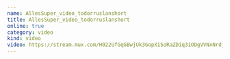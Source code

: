 ```yaml
---
name: AllesSuper_video_todorruslanshort
title: AllesSuper_video_todorruslanshort
online: true
category: video
kind: video
video: https://stream.mux.com/H022UfGqGBwjUk3GopXiSoRaZDiq3iODgVVNxNrdjoOk.m3u8
---
```

